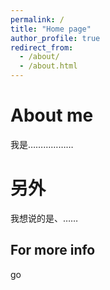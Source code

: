 ```yaml
---
permalink: /
title: "Home page"
author_profile: true
redirect_from: 
  - /about/
  - /about.html
---
```


# About me
我是………………

# 另外
我想说的是、……




For more info
------
go 

